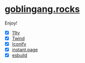 # [goblingang.rocks](https://goblingang.rocks)

Enjoy!

- [x] [11ty](https://11ty.dev)
- [x] [Twind](https://twind.style)
- [x] [Iconify](https://iconify.design/docs/iconify-icon/#iconify-icon-web-component)
- [x] [instant.page](https://instant.page)
- [x] [esbuild](https://esbuild.github.io/)
